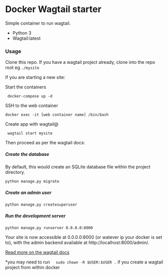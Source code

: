 # Docker Wagtail starter



Simple container to run wagtail.
- Python 3
- Wagtail:latest

### Usage

Clone this repo. If you have a wagtail project already, clone into the repo root eg ```./mysite```

If you are starting a new site:

Start the containers

``` docker-compose up -d```

SSH to the web container

``` docker exec -it [web container name] /bin/bash ```

Create app with wagtail@

``` wagtail start mysite```

Then proceed as per the wagtail docs:

##### Create the database
By default, this would create an SQLite database file within the project directory.

```python manage.py migrate```

##### Create an admin user #####

```python manage.py createsuperuser```

##### Run the development server

```python manage.py runserver 0.0.0.0:8000```

Your site is now accessible at 0.0.0.0:8000 (or watever ip your docker is set to), with the admin backend available at http://localhost:8000/admin/.

[Read more on the wagtail docs](http://docs.wagtail.io/en/v1.13.1/)

*you may need to run ```   sudo chown -R $USER:$USER . ``` if you create a wagtail project from within docker

